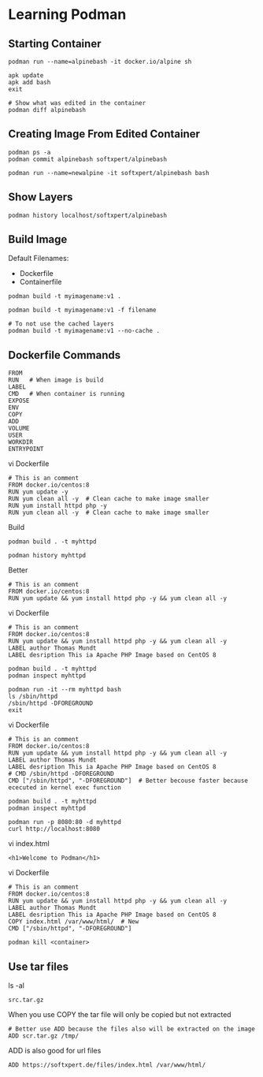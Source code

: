 # Learning Podman


## Starting Container

```
podman run --name=alpinebash -it docker.io/alpine sh

apk update
apk add bash
exit

# Show what was edited in the container
podman diff alpinebash
```

## Creating Image From Edited Container

```
podman ps -a
podman commit alpinebash softxpert/alpinebash

podman run --name=newalpine -it softxpert/alpinebash bash
```

## Show Layers

```
podman history localhost/softxpert/alpinebash

```

## Build Image

Default Filenames:
- Dockerfile
- Containerfile

```
podman build -t myimagename:v1 .

podman build -t myimagename:v1 -f filename

# To not use the cached layers
podman build -t myimagename:v1 --no-cache .
```

## Dockerfile Commands

```
FROM
RUN   # When image is build
LABEL
CMD   # When container is running
EXPOSE
ENV
COPY
ADD
VOLUME
USER
WORKDIR
ENTRYPOINT
```

vi Dockerfile
```
# This is an comment
FROM docker.io/centos:8
RUN yum update -y
RUN yum clean all -y  # Clean cache to make image smaller
RUN yum install httpd php -y
RUN yum clean all -y  # Clean cache to make image smaller
```

Build
```
podman build . -t myhttpd

podman history myhttpd
```

Better
```
# This is an comment
FROM docker.io/centos:8
RUN yum update && yum install httpd php -y && yum clean all -y

```

vi Dockerfile
```
# This is an comment
FROM docker.io/centos:8
RUN yum update && yum install httpd php -y && yum clean all -y
LABEL author Thomas Mundt
LABEL desription This ia Apache PHP Image based on CentOS 8
```

```
podman build . -t myhttpd
podman inspect myhttpd
```

```
podman run -it --rm myhttpd bash
ls /sbin/httpd
/sbin/httpd -DFOREGROUND
exit
```

vi Dockerfile
```
# This is an comment
FROM docker.io/centos:8
RUN yum update && yum install httpd php -y && yum clean all -y
LABEL author Thomas Mundt
LABEL desription This ia Apache PHP Image based on CentOS 8
# CMD /sbin/httpd -DFOREGROUND
CMD ["/sbin/httpd", "-DFOREGROUND"]  # Better becouse faster because ececuted in kernel exec function
```

```
podman build . -t myhttpd
podman inspect myhttpd

podman run -p 8080:80 -d myhttpd
curl http://localhost:8080
```

vi index.html
```
<h1>Welcome to Podman</h1>
```

vi Dockerfile
```
# This is an comment
FROM docker.io/centos:8
RUN yum update && yum install httpd php -y && yum clean all -y
LABEL author Thomas Mundt
LABEL desription This ia Apache PHP Image based on CentOS 8
COPY index.html /var/www/html/  # New
CMD ["/sbin/httpd", "-DFOREGROUND"]  
```

```
podman kill <container>
```

## Use tar files

ls -al
```
src.tar.gz
```

When you use COPY the tar file will only be copied but not extracted
```
# Better use ADD because the files also will be extracted on the image
ADD scr.tar.gz /tmp/
```

ADD is also good for url files
```
ADD https://softxpert.de/files/index.html /var/www/html/
```











